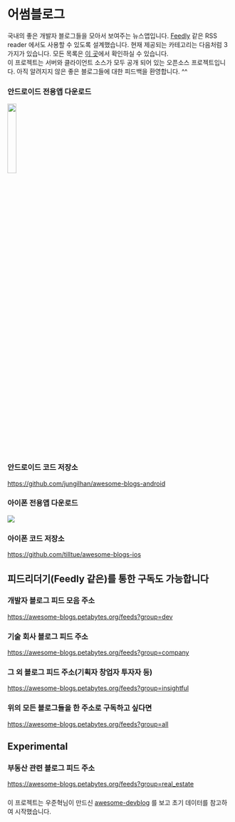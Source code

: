 # 어썸블로그
국내의 좋은 개발자 블로그들을 모아서 보여주는 뉴스앱입니다. 
[Feedly](https://feedly.com) 같은 RSS reader 에서도 사용할 수 있도록 설계했습니다.
현재 제공되는 카테고리는 다음처럼 3가지가 있습니다. 모든 목록은 [이 곳](https://github.com/BenjaminKim/awesome-blogs/blob/master/config/feeds.yml)에서 확인하실 수 있습니다.  
이 프로젝트는 서버와 클라이언트 소스가 모두 공개 되어 있는 오픈소스 프로젝트입니다.
아직 알려지지 않은 좋은 블로그들에 대한 피드백을 환영합니다. ^^  

### 안드로이드 전용앱 다운로드
<a href="https://play.google.com/store/apps/details?id=org.petabytes.awesomeblogs&referrer=utm_source%3Dgithub-server"><img src="https://play.google.com/intl/en_us/badges/images/generic/en_badge_web_generic.png" width="20%"></a>

### 안드로이드 코드 저장소
https://github.com/jungilhan/awesome-blogs-android

### 아이폰 전용앱 다운로드
<a href="https://itunes.apple.com/us/app/%EC%96%B4%EC%8D%B8-%EB%B8%94%EB%A1%9C%EA%B7%B8/id1276023809?l=ko&amp;ls=1&amp;mt=8"><img src="https://github.com/tilltue/awesome-blogs-ios/raw/master/badge-download-on-the-app-store.png" style="max-width:100%;"></a>

### 아이폰 코드 저장소
https://github.com/tilltue/awesome-blogs-ios

## 피드리더기(Feedly 같은)를 통한 구독도 가능합니다
### 개발자 블로그 피드 모음 주소
https://awesome-blogs.petabytes.org/feeds?group=dev

### 기술 회사 블로그 피드 주소
https://awesome-blogs.petabytes.org/feeds?group=company

### 그 외 블로그 피드 주소(기획자 창업자 투자자 등)
https://awesome-blogs.petabytes.org/feeds?group=insightful

### 위의 모든 블로그들을 한 주소로 구독하고 싶다면
https://awesome-blogs.petabytes.org/feeds?group=all

## Experimental
### 부동산 관련 블로그 피드 주소
https://awesome-blogs.petabytes.org/feeds?group=real_estate

###
이 프로젝트는 우준혁님이 만드신 [awesome-devblog](https://github.com/sarojaba/awesome-devblog) 를 보고 초기 데이터를 참고하여 시작했습니다.
